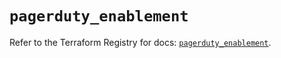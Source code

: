# `pagerduty_enablement`

Refer to the Terraform Registry for docs: [`pagerduty_enablement`](https://registry.terraform.io/providers/pagerduty/pagerduty/3.28.1/docs/resources/enablement).
